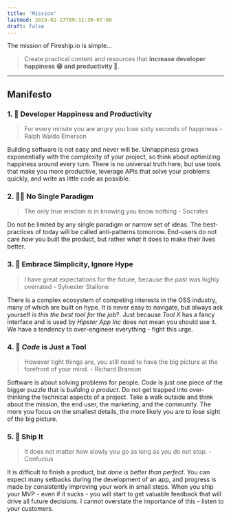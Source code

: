 ```yaml
---
title: 'Mission'
lastmod: 2019-02-27T09:32:30-07:00
draft: false
---
```


The mission of Fireship.io is simple...

>  Create practical content and resources that **increase developer happiness 😁 and productivity 🚀**. 

<hr>

## Manifesto

### 1. 🤗 Developer Happiness and Productivity

> For every minute you are angry you lose sixty seconds of happiness - Ralph Waldo Emerson

Building software is not easy and never will be. Unhappiness grows exponentially with the complexity of your project, so think about optimizing happiness around every turn. There is no universal truth here, but use tools that make you more productive, leverage APIs that solve your problems quickly, and write as little code as possible. 

### 2. 🤝🏼 No Single Paradigm

> The only true wisdom is in knowing you know nothing - Socrates

Do not be limited by any single paradigm or narrow set of ideas. The best-practices of today will be called anti-patterns tomorrow. End-users do not care *how* you built the product, but rather *what* it does to make their lives better. 

### 3. 🍞 Embrace Simplicity, Ignore Hype

> I have great expectations for the future, because the past was highly overrated - Sylvester Stallone

There is a complex ecosystem of competing interests in the OSS industry, many of which are built on hype. It is never easy to navigate, but always ask yourself *is this the best tool for the job*?. Just because *Tool X* has a fancy interface and is used by *Hipster App Inc* does not mean you should use it. We have a tendency to over-engineer everything - fight this urge.
 

### 4. 🧰 *Code* is Just a Tool

> However tight things are, you still need to have the big picture at the forefront of your mind. - Richard Branson

Software is about solving problems for people. *Code* is just one piece of the bigger puzzle that is *building a product*. Do not get trapped into over-thinking the technical aspects of a project. Take a walk outside and think about the mission, the end user, the marketing, and the community. The more you focus on the smallest details, the more likely you are to lose sight of the big picture. 

### 5. 🚀 Ship It

> It does not matter how slowly you go as long as you do not stop. - Confucius

It is difficult to finish a product, but *done is better than perfect*. You can expect many setbacks during the development of an app, and progress is made by consistently improving your work in small steps. When you ship your MVP - even if it sucks - you will start to get valuable feedback that will drive all future decisions. I cannot overstate the importance of this - listen to your customers.



